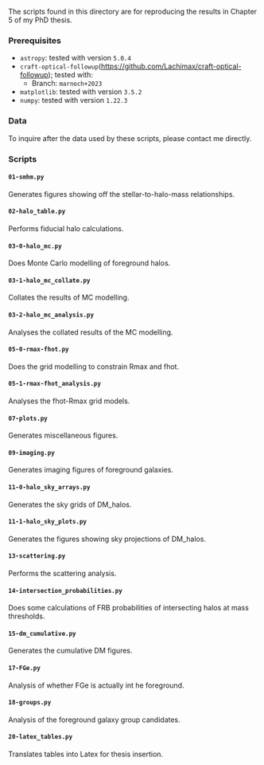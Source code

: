 The scripts found in this directory are for reproducing the results in Chapter 5 of my PhD thesis.

### Prerequisites
 - `astropy`: tested with version `5.0.4`
 - `craft-optical-followup`(https://github.com/Lachimax/craft-optical-followup); tested with:
   - Branch: `marnoch+2023`
 - `matplotlib`: tested with version `3.5.2`
 - `numpy`: tested with version `1.22.3`

### Data

To inquire after the data used by these scripts, please contact me directly.

### Scripts

#### `01-smhm.py`

Generates figures showing off the stellar-to-halo-mass relationships.


#### `02-halo_table.py`

Performs fiducial halo calculations.


#### `03-0-halo_mc.py`

Does Monte Carlo modelling of foreground halos.


#### `03-1-halo_mc_collate.py`

Collates the results of MC modelling.


#### `03-2-halo_mc_analysis.py`

Analyses the collated results of the MC modelling.


#### `05-0-rmax-fhot.py`

Does the grid modelling to constrain Rmax and fhot.


#### `05-1-rmax-fhot_analysis.py`

Analyses the fhot-Rmax grid models.


#### `07-plots.py`

Generates miscellaneous figures.


#### `09-imaging.py`

Generates imaging figures of foreground galaxies.


#### `11-0-halo_sky_arrays.py`

Generates the sky grids of DM_halos.


#### `11-1-halo_sky_plots.py`

Generates the figures showing sky projections of DM_halos.


#### `13-scattering.py`

Performs the scattering analysis.


#### `14-intersection_probabilities.py`

Does some calculations of FRB probabilities of intersecting halos at mass thresholds.


#### `15-dm_cumulative.py`

Generates the cumulative DM figures.


#### `17-FGe.py`

Analysis of whether FGe is actually int he foreground.


#### `18-groups.py`

Analysis of the foreground galaxy group candidates.


#### `20-latex_tables.py`

Translates tables into Latex for thesis insertion.

